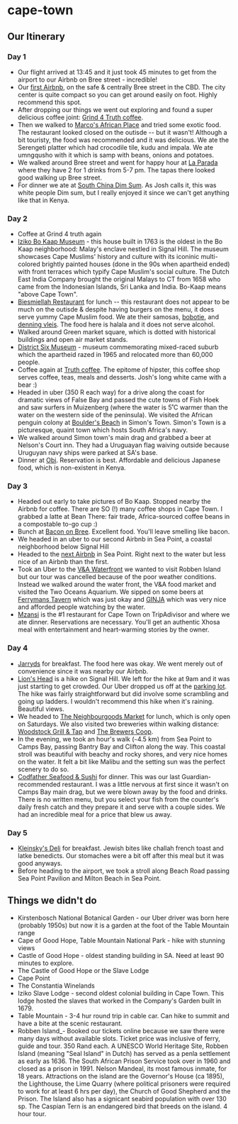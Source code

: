 # cape-town

## Our Itinerary
### Day 1
* Our flight arrived at 13:45 and it just took 45 minutes to get from the airport to our Airbnb on Bree street - incredible!
* Our [first Airbnb](https://www.airbnb.com/rooms/plus/16825409), on the safe & centrally Bree street in the CBD. The city center is quite compact so you can get around easily on foot. Highly recommend this spot.
* After dropping our things we went out exploring and found a super delicious coffee joint: [Grind 4 Truth coffee](https://goo.gl/maps/Vt4CbZ2gUQM2). 
* Then we walked to [Marco's African Place](https://goo.gl/maps/grcVYaHgzxT2) and tried some exotic food. The restaurant looked closed on the outisde -- but it wasn't! Although a bit touristy, the food was recommended and it was delicious. We ate the Serengeti platter which had crocodile tile, kudu and impala. We ate umngqusho with it which is samp with beans, onions and potatoes. 
* We walked around Bree street and went for happy hour at [La Parada](https://goo.gl/maps/wKZBeXoGpo42) where they have 2 for 1 drinks from 5-7 pm. The tapas there looked good walking up Bree street. 
* For dinner we ate at [South China Dim Sum](https://goo.gl/maps/NbtqHADiP422). As Josh calls it, this was white people Dim sum, but I really enjoyed it since we can't get anything like that in Kenya. 

### Day 2
* Coffee at Grind 4 truth again
* [Iziko Bo Kaap Museum](https://goo.gl/maps/s2Gxhw95GRE2) - this house built in 1763 is the oldest in the Bo Kaap neighborhood: Malay's enclave nestled in Signal Hill. The museum showcases Cape Muslims' history and culture with its iconinic multi-colored brightly painted houses (done in the 90s when apartheid ended) with front terraces which typify Cape Muslim's social culture. The Dutch East India Company brought the original Malays to CT from 1658 who came from the Indonesian Islands, Sri Lanka and India. Bo-Kaap means "above Cape Town".
* [Biesmiellah Restaurant](https://goo.gl/maps/UphFv6Qez862) for lunch -- this restaurant does not appear to be much on the outisde & despite having burgers on the menu, it does serve yummy Cape Muslim food. We ate their samosas, [bobotie](https://en.wikipedia.org/wiki/Bobotie), and [denning vleis](https://www.cookhalaal.com/recipe/denning-vleis/). The food here is halala and it does not serve alcohol. 
* Walked around Green market square, which is dotted with historical buildings and open air market stands. 
* [District Six Museum](https://goo.gl/maps/7SRZTAgmTuJ2) - museum commemorating mixed-raced suburb which the apartheid razed in 1965 and relocated more than 60,000 people. 
* Coffee again at [Truth coffee](https://goo.gl/maps/Hq7GTh4CZjt). The epitome of hipster, this coffee shop serves coffee, teas, meals and desserts. Josh's long white came with a bear :) 
* Headed in uber (350 R each way) for a drive along the coast for dramatic views of False Bay and passed the cute towns of Fish Hoek and saw surfers in Muizenberg (where the water is 5˚C warmer than the water on the western side of the peninsula). We visited the African penguin colony at [Boulder's Beach](https://goo.gl/maps/PeDvVvtLsC22) in Simon's Town. Simon's Town is a picturesque, quaint town which hosts South Africa's navy.
* We walked around Simon town's main drag and grabbed a beer at Nelson's Court inn. They had a Uruguayan flag waiving outside because Uruguyan navy ships were parked at SA's base.
* Dinner at [Obi](https://goo.gl/maps/B2uTpPou9Jv). Reservation is best. Affordable and delicious Japanese food, which is non-existent in Kenya. 

### Day 3
* Headed out early to take pictures of Bo Kaap. Stopped nearby the Airbnb for coffee. There are SO (!) many coffee shops in Cape Town. I grabbed a latte at Bean There: fair trade, Africa-sourced coffee beans in a compostable to-go cup :) 
* Bunch at [Bacon on Bree](https://goo.gl/maps/vQPSyVKwETM2). Excellent food. You'll leave smelling like bacon. 
* We headed in an uber to our second Airbnb in Sea Point, a coastal neighborhood below Signal Hill
* Headed to the [next Airbnb](https://www.airbnb.com/rooms/15712394) in Sea Point. Right next to the water but less nice of an Airbnb than the first. 
* Took an Uber to the [V&A Waterfront](https://goo.gl/maps/JP2VqSoPrkT2) we wanted to visit Robben Island but our tour was cancelled because of the poor weather conditions. Instead we walked around the water front, the V&A food market and visited the Two Oceans Aquarium. We sipped on some beers at [Ferrymans Tavern](https://goo.gl/maps/adTccbmKpwM2) which was just okay and [GINJA](https://goo.gl/maps/Sup24EjiwMD2) which was very nice and afforded people watching by the water. 
* [Mzansi](https://goo.gl/maps/iQVVgQh7gyE2) is the #1 restaurant for Cape Town on TripAdivisor and where we ate dinner. Reservations are necessary. You'll get an authentic Xhosa meal with entertainment and heart-warming stories by the owner. 

### Day 4
* [Jarryds](https://goo.gl/maps/wBy1ZwiyBnp) for breakfast. The food here was okay. We went merely out of convenience since it was nearby our Airbnb.
* [Lion's Head](https://www.sa-venues.com/attractionswc/lions-head.php) is a hike on Signal Hill. We left for the hike at 9am and it was just starting to get crowded. Our Uber dropped us off at the [parking lot](https://goo.gl/maps/4okBTPB3fT12). The hike was fairly straightforward but did involve some scrambling and going up ladders. I wouldn't recommend this hike when it's raining. Beautiful views.  
* We headed to [The Neighbourgoods Market](https://goo.gl/maps/PA8e3iX1yBT2) for lunch, which is only open on Saturdays. We also visited two breweries within walking distance: [Woodstock Grill & Tap](https://goo.gl/maps/aKbGkpY56Y42) and [The Brewers Coop](https://goo.gl/maps/Nnaxy5Lwoc42).
* In the evening, we took an hour's walk (`~`4.5 km) from Sea Point to Camps Bay, passing Bantry Bay and Clifton along the way. This coastal stroll was beautiful with beachy and rocky shores, and very nice homes on the water. It felt a bit like Malibu and the setting sun was the perfect scenery to do so. 
* [Codfather Seafood & Sushi](https://goo.gl/maps/UraR95fXJqv) for dinner. This was our last Guardian-recommended restaurant. I was a little nervous at first since it wasn't on Camps Bay main drag, but we were blown away by the food and drinks. There is no written menu, but you select your fish from the counter's daily fresh catch and they prepare it and serve with a couple sides. We had an incredible meal for a price that blew us away. 

### Day 5
* [Kleinsky's Deli](https://goo.gl/maps/P3HEG7J4u7t) for breakfast. Jewish bites like challah french toast and latke benedicts. Our stomaches were a bit off after this meal but it was good anyways. 
* Before heading to the airport, we took a stroll along Beach Road passing Sea Point Pavilion and Milton Beach in Sea Point. 

## Things we didn't do
* Kirstenbosch National Botanical Garden - our Uber driver was born here (probably 1950s) but now it is a garden at the foot of the Table Mountain range
* Cape of Good Hope, Table Mountain National Park - hike with stunning views
* Castle of Good Hope - oldest standing building in SA. Need at least 90 minutes to explore. 
* The Castle of Good Hope or the Slave Lodge
* Cape Point 
* The Constantia Winelands
* Iziko Slave Lodge - second oldest colonial building in Cape Town. This lodge hosted the slaves that worked in the Company's Garden built in 1679. 
* Table Mountain - 3-4 hur round trip in cable car. Can hike to summit and have a bite at the scenic restaurant.
* Robben Island_- Booked our tickets online because we saw there were many days without available slots. Ticket price was inclusive of ferry, guide and tour. 350 Rand each. A UNESCO World Heritage Site, Robben Island (meaning "Seal Island" in Dutch) has served as a penla settlement as early as 1636. The South African Prison Service took over in 1960 and closed as a prison in 1991. Nelson Mandeal, its most famous inmate, for 18 years. Attractions on the island are the Governor's House (ca 1895), the Lighthouse, the Lime Quarry (where political prisoners were required to work for at least 6 hrs per day), the Church of Good Shepherd and the Prison. The Island also has a signicant seabird population with over 130 sp. The Caspian Tern is an endangered bird that breeds on the island. 4 hour tour.
